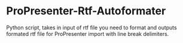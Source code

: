 # ProPresenter-Rtf-Autoformater
Python script, takes in input of rtf file you need to format and outputs formated rtf file for ProPresenter import with line break delimiters.
